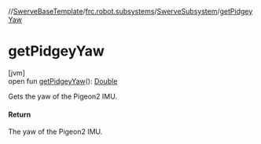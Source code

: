 //[SwerveBaseTemplate](../../../index.md)/[frc.robot.subsystems](../index.md)/[SwerveSubsystem](index.md)/[getPidgeyYaw](get-pidgey-yaw.md)

# getPidgeyYaw

[jvm]\
open fun [getPidgeyYaw](get-pidgey-yaw.md)(): [Double](https://kotlinlang.org/api/latest/jvm/stdlib/kotlin/-double/index.html)

Gets the yaw of the Pigeon2 IMU.

#### Return

The yaw of the Pigeon2 IMU.
